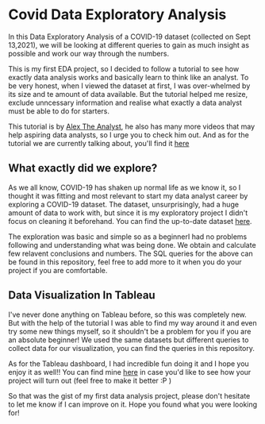 # Covid Data Exploratory Analysis

In this Data Exploratory Analysis of a COVID-19 dataset (collected on Sept 13,2021), we will be looking at different queries to gain as much insight as possible and work our way through the numbers. 

This is my first EDA project, so I decided to follow a tutorial to see how exactly data analysis works and basically learn to think like an analyst. To be very honest, when I viewed the dataset at first, I was over-whelmed by its size and te amount of data available. But the tutorial helped me resize, exclude unncessary information and realise what exactly a data analyst must be able to do for starters. 

This tutorial is by [Alex The Analyst](https://www.youtube.com/channel/UC7cs8q-gJRlGwj4A8OmCmXg), he also has many more videos that may help aspiring data analysts, so I urge you to check him out. And as for the tutorial we are currently talking about, you'll find it [here](https://www.youtube.com/watch?v=qfyynHBFOsM&list=PLUaB-1hjhk8H48Pj32z4GZgGWyylqv85f&index=2&ab_channel=AlexTheAnalyst)




## What exactly did we explore?

As we all know, COVID-19 has shaken up normal life as we know it, so I thought it was fitting and most relevant to start my data analyst career by exploring a COVID-19 dataset. The dataset, unsurprisingly, had a huge amount of data to work with, but since it is my exploratory project I didn't focus on cleaning it beforehand. You can find the up-to-date dataset [here](https://ourworldindata.org/covid-deaths).

The exploration was basic and simple so as a beginnerI had no problems following and understanding what was being done. We obtain and calculate few relavent conclusions and numbers. The SQL queries for the above can be found in this repository, feel free to add more to it when you do your project if you are comfortable. 




## Data Visualization In Tableau

I've never done anything on Tableau before, so this was completely new. But with the help of the tutorial I was able to find my way around it and even try some new things myself, so it shouldn't be a problem for you if you are an absolute beginner! We used the same datasets but different queries to collect data for our visualization, you can find the queries in this repository. 

As for the Tableau dashboard, I had incredible fun doing it and I hope you enjoy it as well!! You can find mine [here](https://public.tableau.com/app/profile/varsha3237/viz/CovidAnalysis_16317635854240/Dashboard1?publish=yes) in case you'd like to see how your project will turn out (feel free to make it better :P )





So that was the gist of my first data analysis project, please don't hesitate to let me know if I can improve on it. Hope you found what you were looking for!

